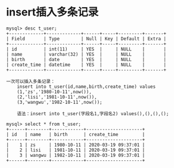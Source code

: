 # insert插入多条记录
    mysql> desc t_user;
	+-------------+-------------+------+-----+---------+-------+
	| Field       | Type        | Null | Key | Default | Extra |
	+-------------+-------------+------+-----+---------+-------+
	| id          | int(11)     | YES  |     | NULL    |       |
	| name        | varchar(32) | YES  |     | NULL    |       |
	| birth       | date        | YES  |     | NULL    |       |
	| create_time | datetime    | YES  |     | NULL    |       |
	+-------------+-------------+------+-----+---------+-------+

	一次可以插入多条记录：
		insert into t_user(id,name,birth,create_time) values
		(1,'zs','1980-10-11',now()), 
		(2,'lisi','1981-10-11',now()),
		(3,'wangwu','1982-10-11',now());

		语法：insert into t_user(字段名1,字段名2) values(),(),(),();

	mysql> select * from t_user;
	+------+--------+------------+---------------------+
	| id   | name   | birth      | create_time         |
	+------+--------+------------+---------------------+
	|    1 | zs     | 1980-10-11 | 2020-03-19 09:37:01 |
	|    2 | lisi   | 1981-10-11 | 2020-03-19 09:37:01 |
	|    3 | wangwu | 1982-10-11 | 2020-03-19 09:37:01 |
	+------+--------+------------+---------------------+
